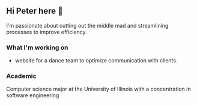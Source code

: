 ## Hi Peter here 👋

<!--
**peternguy/peternguy** is a ✨ _special_ ✨ repository because its `README.md` (this file) appears on your GitHub profile.

Here are some ideas to get you started:

- 🔭 I’m currently working on ...
- 🌱 I’m currently learning ...
- 👯 I’m looking to collaborate on ...
- 🤔 I’m looking for help with ...
- 💬 Ask me about ...
- 📫 How to reach me: ...
- 😄 Pronouns: ...
- ⚡ Fun fact: ...
-->

I'm passionate about cutting out the middle mad and streamlining processes to improve efficiency. 

### What I'm working on

- website for a dance team to optimize communication with clients.

### Academic

Computer science major at the University of Illinois with a concentration in software engineering

